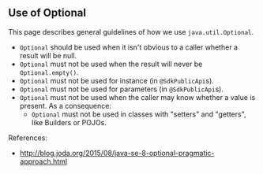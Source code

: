 ## Use of Optional

This page describes general guidelines of how we use
`java.util.Optional`.

- `Optional` should be used when it isn't obvious to a caller whether a
  result will be null.
- `Optional` must not be used when the result will never be
  `Optional.empty()`.
- `Optional` must not be used for instance (in `@SdkPublicApi`s).
- `Optional` must not be used for parameters (in `@SdkPublicApi`s).
- `Optional` must not be used when the caller may know whether a value
  is present. As a consequence:
  - `Optional` must not be used in classes with "setters" and "getters",
    like Builders or POJOs.

References:

- http://blog.joda.org/2015/08/java-se-8-optional-pragmatic-approach.html
